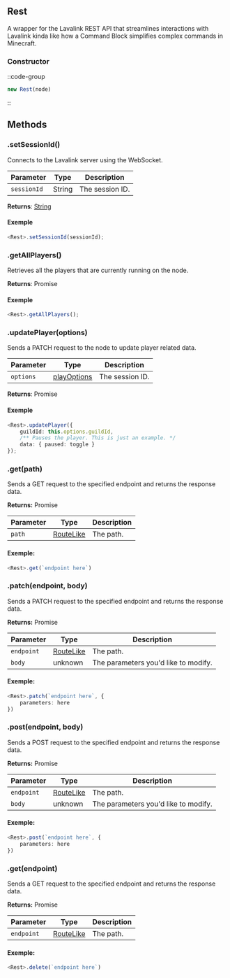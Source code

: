 ## Rest

A wrapper for the Lavalink REST API that streamlines interactions with Lavalink kinda like how a Command Block simplifies complex commands in Minecraft.

### Constructor 
::code-group
```ts 
new Rest(node)
```
::

## Methods
### .setSessionId()
Connects to the Lavalink server using the WebSocket.

| **Parameter**  | **Type**  | **Description**                                |
| ---------------|-----------|------------------------------------------------|
| `sessionId`    |   String  | The session ID.                                |

**Returns**: [String](https://developer.mozilla.org/en-US/docs/Web/JavaScript/Reference/Global_Objects/String)

#### Exemple
```ts
<Rest>.setSessionId(sessionId);
```

### .getAllPlayers()
Retrieves all the players that are currently running on the node.

**Returns**: Promise<unknown>

#### Exemple
```ts
<Rest>.getAllPlayers();
```

### .updatePlayer(options)
Sends a PATCH request to the node to update player related data.

| **Parameter** | **Type**  | **Description**                                |
| --------------|-----------|------------------------------------------------|
| `options`     |  [playOptions](https://github.com/shadowrunners/Automata/blob/main/src/Node/Rest.ts#L119)  | The session ID.                                |

**Returns**: Promise<unknown>

#### Exemple
```ts
<Rest>.updatePlayer({
    guildId: this.options.guildId,
    /** Pauses the player. This is just an example. */
    data: { paused: toggle }
});
```

### .get(path)
Sends a GET request to the specified endpoint and returns the response data.

**Returns:** Promise<unknown>

| **Parameter** | **Type**  | **Description**                                |
| --------------|-----------|------------------------------------------------|
| `path`     |  [RouteLike](https://github.com/shadowrunners/Automata/blob/main/src/Node/Rest.ts#L134)  | The path.                                |

#### Exemple:
```ts
<Rest>.get(`endpoint here`)
```

### .patch(endpoint, body)
Sends a PATCH request to the specified endpoint and returns the response data.

**Returns:** Promise<unknown>

| **Parameter** | **Type**  | **Description**                                |
| --------------|-----------|------------------------------------------------|
| `endpoint`    |  [RouteLike](https://github.com/shadowrunners/Automata/blob/main/src/Node/Rest.ts#L134)  | The path. |
| `body`        | unknown | The parameters you'd like to modify. |

#### Exemple:
```ts
<Rest>.patch(`endpoint here`, {
    parameters: here
})
```

### .post(endpoint, body)
Sends a POST request to the specified endpoint and returns the response data.

**Returns:** Promise<unknown>

| **Parameter** | **Type**  | **Description**                                |
| --------------|-----------|------------------------------------------------|
| `endpoint`    |  [RouteLike](https://github.com/shadowrunners/Automata/blob/main/src/Node/Rest.ts#L134)  | The path. |
| `body`        | unknown | The parameters you'd like to modify. |

#### Exemple:
```ts
<Rest>.post(`endpoint here`, {
    parameters: here
})
```

### .get(endpoint)
Sends a GET request to the specified endpoint and returns the response data.

**Returns:** Promise<unknown>

| **Parameter** | **Type**  | **Description**                                |
| --------------|-----------|------------------------------------------------|
| `endpoint`    |  [RouteLike](https://github.com/shadowrunners/Automata/blob/main/src/Node/Rest.ts#L134)  | The path. |

#### Exemple:
```ts
<Rest>.delete(`endpoint here`)
```